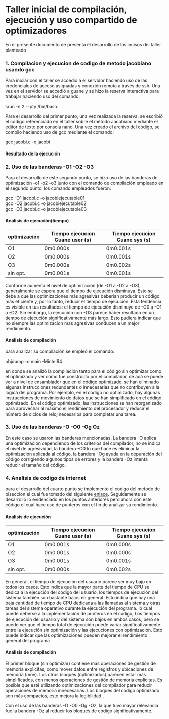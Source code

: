 # Taller inicial de compilación, ejecución y uso compartido de optimizadores

En el presente documento de presenta el desarrollo de los incisos del taller planteado

### 1. Compilacion y ejecucion de codigo de metodo jacobiano usando gcc

Para iniciar con el taller se accedio a el servidor haciendo uso de las credenciales de acceso asignadas y conexión remota a través de ssh. Una vez en el servidor se accedió a guane
y se hizo la reserva interactiva para trabajar haciendo uso del comando:

srun -n 2 --pty /bin/bash.

Para el desarrollo del primer punto, una vez realizada la reserva, se escribió el código referenciado en el taller sobre el método Jacobiano mediante el editor de texto por consola nano. Una vez creado el archivo del código, se compilo haciendo uso de gcc mediante el comando:

gcc jacobi.c -o jacobi

#### Resultado de la ejecución


### 2. Uso de las banderas -O1 -O2 -O3

Para el desarrollo de este segundo punto, se hizo uso de las banderas de optimización -o1 -o2 -o3 junto con el comando de compilación empleado en el segundo punto, los comando empleados fueron:

gcc -O1 jacobi.c -o jacobiejecutable01  
gcc -O2 jacobi.c -o jacobiejecutable02  
gcc -O3 jacobi.c -o jacobiejecutable03  


#### Análisis de ejecución(tiempo)
    
| optimización | Tiempo ejecucion Guane user (s) |  Tiempo ejecucion Guane sys (s) |
|--------------|---------------------------------|---------------------------------|
| O1 		   | 0m0.000s   	                 | 0m0.001s   	                   |
| O2 		   | 0m0.000s  	                     |0m0.001s   	                   |
| O3  	       | 0m0.000s 	                     |0m0.002s   	                   |
| sin opt. 	   | 0m0.001s 	                     |0m0.001s   	                   |


Conforme aumenta el nivel de optimización (de -O1 a -O2 a -O3), generalmente se espera que el tiempo de ejecución disminuya. Esto se debe a que las optimizaciones más agresivas deberían producir un código más eficiente y, por lo tanto, reducir el tiempo de ejecución.
Esta tendencia es visible en tus resultados: el tiempo de ejecución disminuye de -O0 a -O1 a -O2. Sin embargo, la ejecución con -O3 parece haber resultado en un tiempo de ejecución significativamente más largo. Esto pudiera indicar que no siempre las optimizacion mas agresivas conducen a un mejor rendimiento.



#### Análisis de compilación

para analizar su compilación se empleó el comando: 

 objdump -d main -Mintel64

en donde se analizó la compilación tanto para el código sin optimizar como el optimizado y ver cómo fue construido por el compilador, de acá se puede ver a nivel de ensamblador que en el código optimizado, se han eliminado algunas instrucciones redundantes o innecesarias que no contribuyen a la lógica del programa. Por ejemplo, en el código no optimizado, hay algunas instrucciones de movimiento de datos que se han simplificado en el código optimizado. En el código optimizado, las instrucciones se han reorganizado para aprovechar al máximo el rendimiento del procesador y reducir el número de ciclos de reloj necesarios para completar una tarea.


### 3. Uso de las banderas -O -O0 -Og Oz

En este caso se usaron las banderas mencionadas. La bandera -O aplica una optimización dependiendo de los criterios del compilador, no se indica el nivel de agresividad, la bandera -O0 lo que hace es eliminar la optimización aplicada al código, la bandera -Og ayuda en la depuración del código corrigiendo algunos tipos de errores y la bandera -Oz intenta reducir el tamaño del código.


### 4. Analisis de codigo de internet

para el desarrollo del cuarto punto se implemento el codigo del metodo de biseccion el cual fue tomado del siguiente [enlace](https://www.javatpoint.com/bisection-method-in-c). Seguidamente se desarrolló lo evidenciado en los puntos anteriores
pero ahora con este código el cual hace uso de punteros con el fin de analizar su rendimiento.

#### Análisis de ejecución

| optimización | Tiempo ejecucion Guane user (s) |  Tiempo ejecucion Guane sys (s) |
|--------------|----------------------------------------|-----------------------|
| O1 			| 0m0.001s   	         | 0m0.000s   	         |
| O2 			|0m0.001s  	         |0m0.000s   	         |
| O3  	    	| 0m0.001s  	                     | 0m0.001s   	         |
| sin opt. 	    	| 0m0.000s 	                     |0m0.002s   	         |

En general, el tiempo de ejecución del usuario parece ser muy bajo en todos los casos. Esto indica que la mayor parte del tiempo de CPU se dedica a la ejecución del código del usuario, los tiempos de ejecución del sistema también son bastante bajos en general. Esto indica que hay una baja cantidad de tiempo de CPU dedicada a las llamadas al sistema y otras tareas del sistema operativo durante la ejecución del programa. lo cual puede deberse a la implementación de punteros en el código,
Los tiempos de ejecución del usuario y del sistema son bajos en ambos casos, pero se puede ver que el tiempo total de ejecución puede variar significativamente entre la ejecución sin optimización y las ejecuciones con optimización. Esto puede indicar que las optimizaciones pueden mejorar el rendimiento general del programa
#### Análisis de compilación

El primer bloque (sin optimizar) contiene más operaciones de gestión de memoria explícitas, como mover datos entre registros y ubicaciones de memoria (mov).
Los otros bloques (optimizados) parecen estar más simplificados, con menos operaciones de gestión de memoria explícitas. Es posible que esté utilizando optimizaciones del compilador para reducir operaciones de memoria innecesarias.
Los bloques del código optimizado son más compactos, esto mejora la legibilidad .

Con el uso de las banderas -O -O0 -Og -Oz, la que tuvo mayor relevancia fue la bandera -Oz al reducir los bloques de código significativamente.
